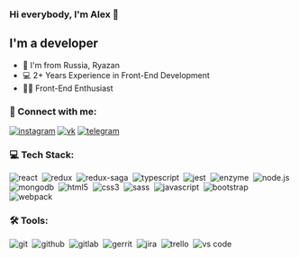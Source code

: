 ### Hi everybody, I'm Alex 👋

## I'm a developer

- 📍 I'm from Russia, Ryazan
- 💻 2+ Years Experience in Front-End Development
- 🧑‍💻 Front-End Enthusiast

### 🤝 Connect with me:

[<img alt="instagram" src="https://img.shields.io/badge/instagram-8134af.svg?&style=for-the-badge&logo=instagram&logoColorfff" />][instagram]
[<img alt="vk" src="https://img.shields.io/badge/vkontakte-1a4b78.svg?&style=for-the-badge&logo=vk&logoColorfff" />][vk]
[<img alt="telegram" src="https://img.shields.io/badge/telegram-4995be.svg?&style=for-the-badge&logo=telegram&logoColorfff" />][telegram]

### 💻 Tech Stack:

<img alt="react" src="https://img.shields.io/badge/react-61dafb.svg?&style=flat&logo=react&logoColor=fff" />&nbsp;
<img alt="redux" src="https://img.shields.io/badge/redux-1c1e21.svg?&style=flat&logo=redux&logoColor=fff" />&nbsp;
<img alt="redux-saga" src="https://img.shields.io/badge/redux saga-86d46b.svg?&style=falt&logo=redux-saga&logoColor=fff" />&nbsp;
<img alt="typescript" src="https://img.shields.io/badge/typescript-3178c6.svg?&style=flat&logo=typescript&logoColor=fff" />&nbsp;
<img alt="jest" src="https://img.shields.io/badge/jest-15c213.svg?&style=flat&logo=jest&logoColor=fff1" />&nbsp;
<img alt="enzyme" src="https://img.shields.io/badge/enzyme-fe595d.svg?&style=flat&logo=jest&logoColor=fff1" />&nbsp;
<img alt="node.js" src="https://img.shields.io/badge/node.js-84ba64.svg?&style=flat&logo=node.js&logoColor=fff" />&nbsp;
<img alt="mongodb" src="https://img.shields.io/badge/mongodb-618f4c.svg?&style=flat&logo=mongodb&logoColor=fff1" />&nbsp;
<img alt="html5" src="https://img.shields.io/badge/html-e54b20.svg?&style=flat&logo=html5&logoColor=fff" />&nbsp;
<img alt="css3" src="https://img.shields.io/badge/css-264de4.svg?&style=flat&logo=css3&logoColor=fff" />&nbsp;
<img alt="sass" src="https://img.shields.io/badge/sass-bf4080.svg?&style=flat&logo=sass&logoColor=fff" />&nbsp;
<img alt="javascript" src="https://img.shields.io/badge/javascript-f7e017.svg?&style=flat&logo=javascript&logoColor=fff" />&nbsp;
<img alt="bootstrap" src="https://img.shields.io/badge/bootstrap-7952b3.svg?&style=flat&logo=bootstrap&logoColor=fff" />&nbsp;
<img alt="webpack" src="https://img.shields.io/badge/webpack-1f71b3.svg?&style=flat&logo=webpack&logoColor=fff" />&nbsp;

### 🛠 Tools:

<img alt="git" src="https://img.shields.io/badge/git-f14e32.svg?&style=flat&logo=git&logoColor=fff1" />&nbsp;
<img alt="github" src="https://img.shields.io/badge/github-2b3a42.svg?&style=flat&logo=github&logoColor=fff" />&nbsp;
<img alt="gitlab" src="https://img.shields.io/badge/gitlab-f96424.svg?&style=flat&logo=gitlab&logoColor=fff" />&nbsp;
<img alt="gerrit" src="https://img.shields.io/badge/git-ffaaaa.svg?&style=flat&logo=git&logoColor=fff1" />&nbsp;
<img alt="jira" src="https://img.shields.io/badge/jira-263455.svg?&style=flat&logo=jira&logoColor=fff" />&nbsp;
<img alt="trello" src="https://img.shields.io/badge/trello-0065ff.svg?&style=flat&logo=trello&logoColor=fff" />&nbsp;
<img alt="vs code" src="https://img.shields.io/badge/vs code-0066b8.svg?&style=flat&logo=visual-studio-code&logoColor=fff" />&nbsp;


[instagram]: https://instagram.com/__sashka.titov__
[vk]: https://vk.com/al.titlin
[telegram]: https://t.me/alexfacer
